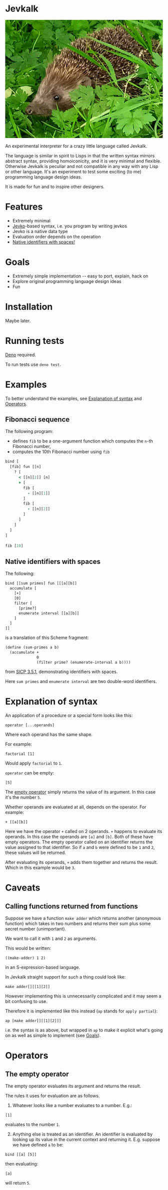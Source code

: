 # Jevkalk

![a little hedgehog in his natural habitat](top.jpg)

An experimental interpreter for a crazy little language called Jevkalk.

The language is similar in spirit to Lisps in that the written syntax mirrors abstract syntax, providing homoiconicity, and it is very minimal and flexible. Otherwise Jevkalk is peculiar and not compatible in any way with any Lisp or other language. It's an experiment to test some exciting (to me) programming language design ideas.

It is made for fun and to inspire other designers.

# Features

* Extremely minimal
* [Jevko](https://jevko.org)-based syntax, i.e. you program by writing jevkos
* Jevko is a native data type
* Evaluation order depends on the operation
* [Native identifiers with spaces!](#native-identifiers-with-spaces)

# Goals

* Extremely simple implementation -- easy to port, explain, hack on
* Explore original programming language design ideas
* Fun

# Installation

Maybe later.

# Running tests

[Deno](https://deno.land/) required.

To run tests use `deno test`.

# Examples

To better understand the examples, see [Explanation of syntax](#explanation-of-syntax) and [Operators](#operators).

## Fibonacci sequence

The following program:
* defines `fib` to be a one-argument function which computes the `n`-th Fibonacci number,
* computes the 10th Fibonacci number using `fib`

```clj
bind [
  [fib] fun [[n]
    ? [
      < [[n][2]] [n]
      + [
        fib [
          - [[n][1]]
        ]
        fib [
          - [[n][2]]
        ]
      ]
    ]
  ]
]

fib [10]
```

## Native identifiers with spaces

The following:

```
bind [[sum primes] fun [[[a][b]]
  accumulate [
    [+]
    [0]
    filter [
      [prime?]
      enumerate interval [[a][b]]
    ]
  ]
]]
```

is a translation of this Scheme fragment:

```
(define (sum-primes a b)
  (accumulate +
              0
              (filter prime? (enumerate-interval a b))))
```

from [SICP 3.5.1](https://mitp-content-server.mit.edu/books/content/sectbyfn/books_pres_0/6515/sicp.zip/full-text/book/book-Z-H-24.html#%_sec_3.5.1), demonstrating identifiers with spaces.

Here `sum primes` and `enumerate interval` are two double-word identifiers.

# Explanation of syntax

An application of a procedure or a special form looks like this:

```
operator [...operands]
```

Where each operand has the same shape.

For example:

```
factorial [1]
```

Would apply `factorial` to `1`.

`operator` can be empty:

```
[5]
```

The [empty operator](#empty-operator) simply returns the value of its argument. In this case it's the number `5`.

Whether operands are evaluated at all, depends on the operator. For example:

```
+ [[a][b]]
```

Here we have the operator `+` called on 2 operands. `+` happens to evaluate its operands. In this case the operands are `[a]` and `[b]`. Both of these have empty operators. The empty operator called on an identifier returns the value assigned to that identifier. So if `a` and `b` were defined to be `1` and `2`, these values will be returned.

After evaluating its operands, `+` adds them together and returns the result. Which in this example would be `3`.

# Caveats

## Calling functions returned from functions

Suppose we have a function `make adder` which returns another (anonymous function) which takes in two numbers and returns their sum plus some secret number (unimportant).

We want to call it with `1` and `2` as arguments.

This would be written:

```
((make-adder) 1 2)
```

in an S-expression-based language.

In Jevkalk straight support for such a thing could look like:

```
make adder[][[1][2]]
```

However implementing this is unnecessarily complicated and it may seem a bit confusing to use.

Therefore it is implemented like this instead (`ap` stands for `apply partial`):

```
ap [make adder[][[1][2]]]
```

i.e. the syntax is as above, but wrapped in `ap` to make it explicit what's going on as well as simple to implement (see [Goals](#goals)).

# Operators

## The empty operator

The empty operator evaluates its argument and returns the result.

The rules it uses for evaluation are as follows.

1. Whatever looks like a number evaluates to a number. E.g.:

```
[1]
```

evaluates to the number `1`.

2. Anything else is treated as an identifier. An identifier is evaluated by looking up its value in the current context and returning it. E.g. suppose we have defined `a` to be:

```
bind [[a] [5]]
```

then evaluating:

```
[a]
```

will return `5`.
